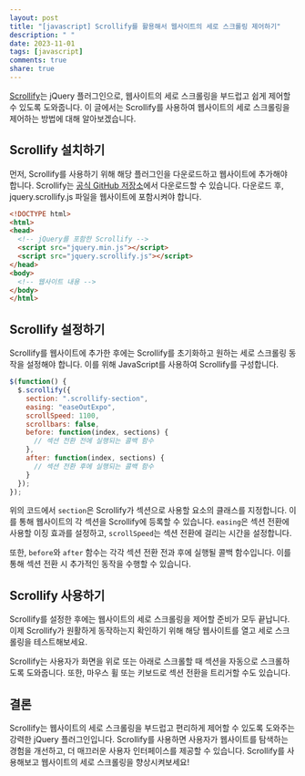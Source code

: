 ```yaml
---
layout: post
title: "[javascript] Scrollify를 활용해서 웹사이트의 세로 스크롤링 제어하기"
description: " "
date: 2023-11-01
tags: [javascript]
comments: true
share: true
---
```


[Scrollify](https://github.com/lukehaas/Scrollify)는 jQuery 플러그인으로, 웹사이트의 세로 스크롤링을 부드럽고 쉽게 제어할 수 있도록 도와줍니다. 이 글에서는 Scrollify를 사용하여 웹사이트의 세로 스크롤링을 제어하는 방법에 대해 알아보겠습니다.

## Scrollify 설치하기

먼저, Scrollify를 사용하기 위해 해당 플러그인을 다운로드하고 웹사이트에 추가해야 합니다. Scrollify는 [공식 GitHub 저장소](https://github.com/lukehaas/Scrollify)에서 다운로드할 수 있습니다. 다운로드 후, jquery.scrollify.js 파일을 웹사이트에 포함시켜야 합니다.

```html
<!DOCTYPE html>
<html>
<head>
  <!-- jQuery를 포함한 Scrollify -->
  <script src="jquery.min.js"></script>
  <script src="jquery.scrollify.js"></script>
</head>
<body>
  <!-- 웹사이트 내용 -->
</body>
</html>
```

## Scrollify 설정하기

Scrollify를 웹사이트에 추가한 후에는 Scrollify를 초기화하고 원하는 세로 스크롤링 동작을 설정해야 합니다. 이를 위해 JavaScript를 사용하여 Scrollify를 구성합니다.

```javascript
$(function() {
  $.scrollify({
    section: ".scrollify-section",
    easing: "easeOutExpo",
    scrollSpeed: 1100,
    scrollbars: false,
    before: function(index, sections) {
      // 섹션 전환 전에 실행되는 콜백 함수
    },
    after: function(index, sections) {
      // 섹션 전환 후에 실행되는 콜백 함수
    }
  });
});
```

위의 코드에서 `section`은 Scrollify가 섹션으로 사용할 요소의 클래스를 지정합니다. 이를 통해 웹사이트의 각 섹션을 Scrollify에 등록할 수 있습니다. `easing`은 섹션 전환에 사용할 이징 효과를 설정하고, `scrollSpeed`는 섹션 전환에 걸리는 시간을 설정합니다.

또한, `before`와 `after` 함수는 각각 섹션 전환 전과 후에 실행될 콜백 함수입니다. 이를 통해 섹션 전환 시 추가적인 동작을 수행할 수 있습니다.

## Scrollify 사용하기

Scrollify를 설정한 후에는 웹사이트의 세로 스크롤링을 제어할 준비가 모두 끝납니다. 이제 Scrollify가 원활하게 동작하는지 확인하기 위해 해당 웹사이트를 열고 세로 스크롤링을 테스트해보세요.

Scrollify는 사용자가 화면을 위로 또는 아래로 스크롤할 때 섹션을 자동으로 스크롤하도록 도와줍니다. 또한, 마우스 휠 또는 키보드로 섹션 전환을 트리거할 수도 있습니다.

## 결론

Scrollify는 웹사이트의 세로 스크롤링을 부드럽고 편리하게 제어할 수 있도록 도와주는 강력한 jQuery 플러그인입니다. Scrollify를 사용하면 사용자가 웹사이트를 탐색하는 경험을 개선하고, 더 매끄러운 사용자 인터페이스를 제공할 수 있습니다. Scrollify를 사용해보고 웹사이트의 세로 스크롤링을 향상시켜보세요!